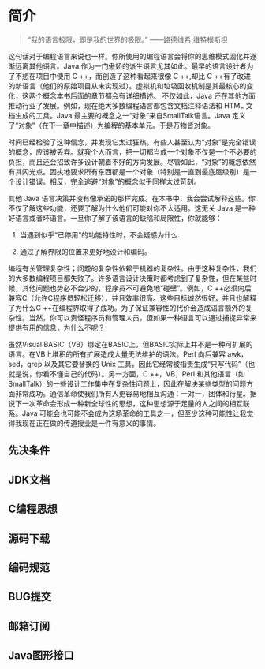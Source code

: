 
# 简介

> “我的语言极限，即是我的世界的极限。” ——路德维希·维特根斯坦

这句话对于编程语言来说也一样。你所使用的编程语言会将你的思维模式固化并逐渐远离其他语言。Java 作为一门傲娇的派生语言尤其如此。最早的语言设计者为了不想在项目中使用 C ++，而创造了这种看起来很像 C ++,却比 C ++有了改进的新语言（他们的原始项目从未实现过）。虚拟机和垃圾回收机制是其最核心的变化，这两个概念本书后面的章节都会有详细描述。 不仅如此，Java 还在其他方面推动行业了发展。例如，现在绝大多数编程语言都包含文档注释语法和 HTML 文档生成的工具。Java 最主要的概念之一“对象”来自SmallTalk语言。Java 定义了“对象”（在下一章中描述）为编程的基本单元。于是万物皆对象。

时间已经检验了这种信念，并发现它太过狂热。有些人甚至认为“对象”是完全错误的概念，应该被丢弃。就我个人而言，把一切都当成一个对象不仅是一个不必要的负担，而且还会招致许多设计朝着不好的方向发展。尽管如此，“对象”的概念依然有其闪光点。固执地要求所有东西都是一个对象（特别是一直到最底层级别）是一个设计错误。相反，完全逃避“对象”的概念似乎同样太过苛刻。

其他 Java 语言决策并没有像承诺的那样完成。在本书中，我会尝试解释这些。你不仅了解这些功能，还要了解为什么他们可能对你不太适用。这无关 Java 是一种好语言或者坏语言。一旦你了解了该语言的缺陷和局限性，你就能够：

1. 当遇到似乎“已停用”的功能特性时，不会疑惑为什么.

2. 通过了解界限的位置来更好地设计和编码。

编程有关管理复杂性；问题的复杂性依赖于机器的复杂性。由于这种复杂性，我们的大多数编程项目都失败了。许多语言设计决策时都考虑到了复杂性，但在某些时候，其他问题也势必不会少的，程序员不可避免地“碰壁”。例如，C ++必须向后兼容C（允许C程序员轻松迁移），并且效率很高。这些目标诚然很好，并且也解释了为什么C ++在编程界取得了成功。为了保证兼容性的代价会造成语言额外的复杂性。当然，你可以责怪程序员和管理人员，但如果一种语言可以通过捕捉异常来提供有用的信息，为什么不呢？

虽然Visual BASIC（VB）绑定在BASIC上，但BASIC实际上并不是一种可扩展的语言。在VB上堆积的所有扩展造成大量无法维护的语法。Perl 向后兼容 awk，sed，grep 以及其它要替换的 Unix 工具，因此它经常被指责生成“只写代码”（也就是说，你看不懂自己的代码）。另一方面，C ++，VB，Perl 和其他语言（如 SmallTalk）的一些设计工作集中在复杂性问题上，因此在解决某些类型的问题方面非常成功。通信革命使我们所有人更容易地相互沟通：一对一，团体和行星。据说下一次革命会形成一种新全球性的思想，这种思想源于足量的人之间的相互联系。Java 可能会也可能不会成为这场革命的工具之一，但至少这种可能性让我觉得我现在正在做的传道授业是一件有意义的事情。




## 先决条件







## JDK文档










## C编程思想












## 源码下载







## 编码规范









## BUG提交








## 邮箱订阅










## Java图形接口









<!-- 分页 -->
<div style="page-break-after: always;"></div>
